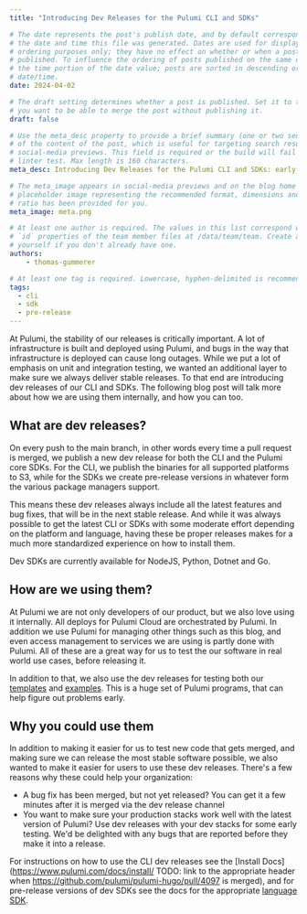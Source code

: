 ```yaml
---
title: "Introducing Dev Releases for the Pulumi CLI and SDKs"

# The date represents the post's publish date, and by default corresponds with
# the date and time this file was generated. Dates are used for display and
# ordering purposes only; they have no effect on whether or when a post is
# published. To influence the ordering of posts published on the same date, use
# the time portion of the date value; posts are sorted in descending order by
# date/time.
date: 2024-04-02

# The draft setting determines whether a post is published. Set it to true if
# you want to be able to merge the post without publishing it.
draft: false

# Use the meta_desc property to provide a brief summary (one or two sentences)
# of the content of the post, which is useful for targeting search results or
# social-media previews. This field is required or the build will fail the
# linter test. Max length is 160 characters.
meta_desc: Introducing Dev Releases for the Pulumi CLI and SDKs: early releases of the Pulumi CLI and SDKs to enable customers to access every change as soon as it has been merged, instead of having to wait for the next release.

# The meta_image appears in social-media previews and on the blog home page. A
# placeholder image representing the recommended format, dimensions and aspect
# ratio has been provided for you.
meta_image: meta.png

# At least one author is required. The values in this list correspond with the
# `id` properties of the team member files at /data/team/team. Create a file for
# yourself if you don't already have one.
authors:
    - thomas-gummerer

# At least one tag is required. Lowercase, hyphen-delimited is recommended.
tags:
  - cli
  - sdk
  - pre-release
---
```


At Pulumi, the stability of our releases is critically important.  A lot of infrastructure is built and deployed using Pulumi, and bugs in the way that infrastructure is deployed can cause long outages.  While we put a lot of emphasis on unit and integration testing, we wanted an additional layer to make sure we always deliver stable releases.  To that end are introducing dev releases of our CLI and SDKs.  The following blog post will talk more about how we are using them internally, and how you can too.

<!--more-->

## What are dev releases?

On every push to the main branch, in other words every time a pull request is merged, we publish a new dev release for both the CLI and the Pulumi core SDKs.  For the CLI, we publish the binaries for all supported platforms to S3, while for the SDKs we create pre-release versions in whatever form the various package managers support.

This means these dev releases always include all the latest features and bug fixes, that will be in the next stable release.  And while it was always possible to get the latest CLI or SDKs with some moderate effort depending on the platform and language, having these be proper releases makes for a much more standardized experience on how to install them.

Dev SDKs are currently available for NodeJS, Python, Dotnet and Go.

## How are we using them?

At Pulumi we are not only developers of our product, but we also love using it internally.  All deploys for Pulumi Cloud are orchestrated by Pulumi.  In addition we use Pulumi for managing other things such as this blog, and even access management to services we are using is partly done with Pulumi.  All of these are a great way for us to test the our software in real world use cases, before releasing it.

In addition to that, we also use the dev releases for testing both our [templates](https://github.com/pulumi/templates/) and [examples](https://github.com/pulumi/examples/).  This is a huge set of Pulumi programs, that can help figure out problems early.

## Why you could use them

In addition to making it easier for us to test new code that gets merged, and making sure we can release the most stable software possible, we also wanted to make it easier for users to use these dev releases.  There's a few reasons why these could help your organization:

- A bug fix has been merged, but not yet released?  You can get it a few minutes after it is merged via the dev release channel
- You want to make sure your production stacks work well with the latest version of Pulumi?  Use dev releases with your dev stacks for some early testing.  We'd be delighted with any bugs that are reported before they make it into a release.

For instructions on how to use the CLI dev releases see the [Install Docs](https://www.pulumi.com/docs/install/ TODO: link to the appropriate header when https://github.com/pulumi/pulumi-hugo/pull/4097 is merged), and for pre-release versions of dev SDKs see the docs for the appropriate [language SDK](https://www.pulumi.com/docs/languages-sdks/).
